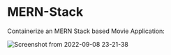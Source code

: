 # MERN-Stack

Containerize an MERN Stack based Movie Application:

![Screenshot from 2022-09-08 23-21-38](https://user-images.githubusercontent.com/98638681/189205638-97a1893b-0d7b-40e9-b60f-b4f18fa67f29.png)

